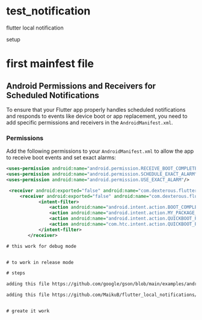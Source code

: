 # test_notification

flutter local notification


setup


# first mainfest file



## Android Permissions and Receivers for Scheduled Notifications

To ensure that your Flutter app properly handles scheduled notifications and responds to events like device boot or app replacement, you need to add specific permissions and receivers in the `AndroidManifest.xml`.

### Permissions

Add the following permissions to your `AndroidManifest.xml` to allow the app to receive boot events and set exact alarms:

```xml
<uses-permission android:name="android.permission.RECEIVE_BOOT_COMPLETED"/>
<uses-permission android:name="android.permission.SCHEDULE_EXACT_ALARM"/>
<uses-permission android:name="android.permission.USE_EXACT_ALARM"/>

 <receiver android:exported="false" android:name="com.dexterous.flutterlocalnotifications.ScheduledNotificationReceiver" />
     <receiver android:exported="false" android:name="com.dexterous.flutterlocalnotifications.ScheduledNotificationBootReceiver">
            <intent-filter>
                <action android:name="android.intent.action.BOOT_COMPLETED"/>
                <action android:name="android.intent.action.MY_PACKAGE_REPLACED"/>
                <action android:name="android.intent.action.QUICKBOOT_POWERON" />
                <action android:name="com.htc.intent.action.QUICKBOOT_POWERON"/>
            </intent-filter>
        </receiver>

# this work for debug mode


# to work in release mode

# steps

adding this file https://github.com/google/gson/blob/main/examples/android-proguard-example/proguard.cfg  to android/app

adding this file https://github.com/MaikuB/flutter_local_notifications/blob/master/flutter_local_notifications/example/android/app/src/main/res/raw/keep.xml


# greate it work 


